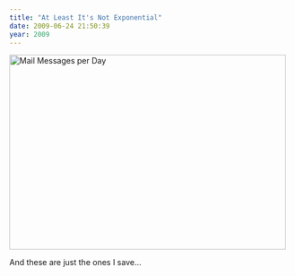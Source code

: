 ```yaml
---
title: "At Least It's Not Exponential"
date: 2009-06-24 21:50:39
year: 2009
---
```

<img src="{{'/files/2009/06/mail.png' | relative_url}}" alt="Mail Messages per Day" width="493" height="348" />

And these are just the ones I save…
